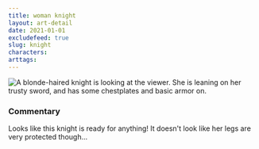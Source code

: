 ```yaml
---
title: woman knight
layout: art-detail
date: 2021-01-01
excludefeed: true
slug: knight
characters:
arttags:
---
```

![
A blonde-haired knight is looking at the viewer. She is leaning on her trusty sword, and has some chestplates and basic armor on.
](/art/knight.webp)
### Commentary

Looks like this knight is ready for anything! It doesn't look like her legs are very protected though...

